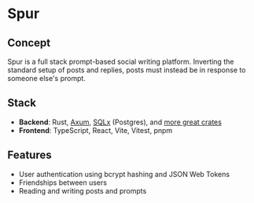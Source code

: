 # Spur

## Concept

Spur is a full stack prompt-based social writing platform. Inverting the standard setup of posts and replies, posts must instead be in response to someone else's prompt.

## Stack

- **Backend**: Rust, [Axum](https://github.com/tokio-rs/axum), [SQLx](https://github.com/launchbadge/sqlx) (Postgres), and [more great crates](backend/Cargo.toml)
- **Frontend**: TypeScript, React, Vite, Vitest, pnpm

## Features

- User authentication using bcrypt hashing and JSON Web Tokens
- Friendships between users
- Reading and writing posts and prompts

